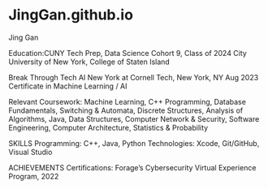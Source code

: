 # JingGan.github.io

Jing Gan


Education:CUNY Tech Prep, Data Science Cohort 9, Class of 2024
          City University of New York,  College of Staten  Island

Break Through Tech AI New York at Cornell Tech, New York, NY						       Aug 2023    
Certificate in Machine Learning / AI

Relevant Coursework: 
Machine Learning, C++ Programming, Database Fundamentals, Switching & Automata, Discrete Structures, Analysis of  Algorithms,  Java, Data Structures, Computer Network & Security,  Software Engineering, Computer Architecture, Statistics & Probability 

SKILLS
Programming: C++, Java, Python
Technologies: Xcode, Git/GitHub, Visual Studio

ACHIEVEMENTS
Certifications: Forage’s Cybersecurity Virtual Experience Program, 2022
